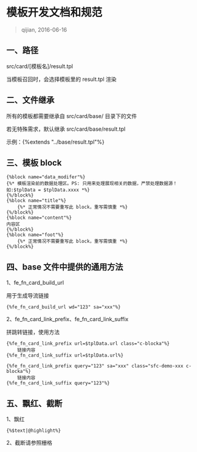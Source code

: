 # 模板开发文档和规范

> qijian, 2016-06-16

## 一、路径

src/card/[模板名]/result.tpl

当模板召回时，会选择模板里的 result.tpl 渲染

## 二、文件继承

所有的模板都需要继承自 src/card/base/ 目录下的文件

若无特殊需求，默认继承 src/card/base/result.tpl

示例：{%extends "../base/result.tpl"%}

## 三、模板 block
```
{%block name="data_modifer"%}
{%* 模板渲染前的数据处理区。PS: 只用来处理展现相关的数据，严禁处理数据源！如:$tplData = $tplData.xxxx *%}
{%/block%}
{%block name="title"%}
    {%* 正常情况不需要重写此 block，重写需慎重 *%}
{%/block%}
{%block name="content"%}
内容区
{%/block%}
{%block name="foot"%}
    {%* 正常情况不需要重写此 block，重写需慎重 *%}
{%/block%}
```

## 四、base 文件中提供的通用方法

1、fe_fn_card_build_url

用于生成导流链接
```
{%fe_fn_card_build_url wd="123" sa="xxx"%}
```

2、fe_fn_card_link_prefix、fe_fn_card_link_suffix

拼跳转链接，使用方法

```
{%fe_fn_card_link_prefix url=$tplData.url class="c-blocka"%}
    链接内容
{%fe_fn_card_link_suffix url=$tplData.url%}

{%fe_fn_card_link_prefix query="123" sa="xxx" class="sfc-demo-xxx c-blocka"%}
    链接内容
{%fe_fn_card_link_suffix query="123"%}
```

## 五、飘红、截断

1、飘红

```
{%$text|@highlight%}
```

2、截断请参照栅格
